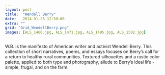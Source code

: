 ```yaml
---
layout: post
title:  "Wendell Berry"
date:   2014-01-23 12:30:00
extra: ""
grid: "Grid_WendellBerry.png"
images: [ALS_1466.jpg, ALS_1471.jpg, ALS_1495.jpg, ALS_1502.jpg]
---
```



W.B. is the manifesto of American writer and activist Wendell Berry. This collection of short narratives, poems, and essays focuses on Berry’s call for a return to healthy rural communities. Textured silhouettes and a rustic color palette, applied to both type and photography, allude to Berry’s ideal life - simple, frugal, and on the farm.
 <div data-configid="7556545/6574963" style="width: 525px; height: 263px;" class="issuuembed"></div><script type="text/javascript" src="//e.issuu.com/embed.js" async="true"></script>
